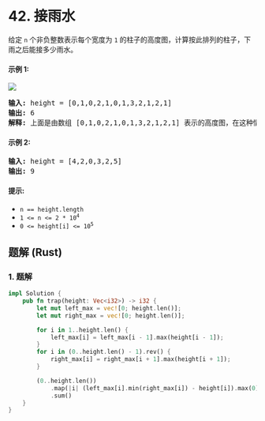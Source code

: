 # 42. 接雨水
给定 `n` 个非负整数表示每个宽度为 `1` 的柱子的高度图，计算按此排列的柱子，下雨之后能接多少雨水。

#### 示例 1:
![](https://assets.leetcode.com/uploads/2018/10/22/rainwatertrap.png)
<pre>
<strong>输入:</strong> height = [0,1,0,2,1,0,1,3,2,1,2,1]
<strong>输出:</strong> 6
<strong>解释:</strong> 上面是由数组 [0,1,0,2,1,0,1,3,2,1,2,1] 表示的高度图，在这种情况下，可以接 6 个单位的雨水（蓝色部分表示雨水）。
</pre>

#### 示例 2:
<pre>
<strong>输入:</strong> height = [4,2,0,3,2,5]
<strong>输出:</strong> 9
</pre>

#### 提示:
* `n == height.length`
* <code>1 <= n <= 2 * 10<sup>4</sup></code>
* <code>0 <= height[i] <= 10<sup>5</sup></code>

## 题解 (Rust)

### 1. 题解
```Rust
impl Solution {
    pub fn trap(height: Vec<i32>) -> i32 {
        let mut left_max = vec![0; height.len()];
        let mut right_max = vec![0; height.len()];

        for i in 1..height.len() {
            left_max[i] = left_max[i - 1].max(height[i - 1]);
        }
        for i in (0..height.len() - 1).rev() {
            right_max[i] = right_max[i + 1].max(height[i + 1]);
        }

        (0..height.len())
            .map(|i| (left_max[i].min(right_max[i]) - height[i]).max(0))
            .sum()
    }
}
```
